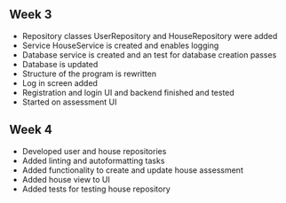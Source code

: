 ## Week 3
- Repository classes UserRepository and HouseRepository were added
- Service HouseService is created and enables logging 
- Database service is created and an test for database creation passes
- Database is updated
- Structure of the program is rewritten
- Log in screen added 
- Registration and login UI and backend finished and tested
- Started on assessment UI

## Week 4 
- Developed user and house repositories
- Added linting and autoformatting tasks
- Added functionality to create and update house assessment
- Added house view to UI
- Added tests for testing house repository
